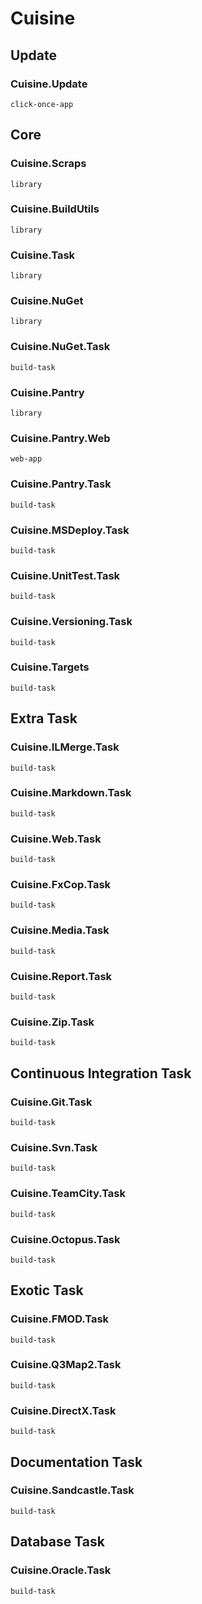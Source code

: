 # Cuisine

## Update

### Cuisine.Update

```click-once-app```

## Core

### Cuisine.Scraps

```library```

### Cuisine.BuildUtils

```library```

### Cuisine.Task

```library```

### Cuisine.NuGet

```library```

### Cuisine.NuGet.Task

```build-task```

### Cuisine.Pantry

```library```

### Cuisine.Pantry.Web

```web-app```

### Cuisine.Pantry.Task

```build-task```

### Cuisine.MSDeploy.Task

```build-task```

### Cuisine.UnitTest.Task

```build-task```

### Cuisine.Versioning.Task

```build-task```

### Cuisine.Targets

```build-task```

## Extra Task

### Cuisine.ILMerge.Task

```build-task```

### Cuisine.Markdown.Task

```build-task```

### Cuisine.Web.Task

```build-task```

### Cuisine.FxCop.Task

```build-task```

### Cuisine.Media.Task

```build-task```

### Cuisine.Report.Task

```build-task```

### Cuisine.Zip.Task

```build-task```

## Continuous Integration Task

### Cuisine.Git.Task

```build-task```

### Cuisine.Svn.Task

```build-task```

### Cuisine.TeamCity.Task

```build-task```

### Cuisine.Octopus.Task

```build-task```

## Exotic Task

### Cuisine.FMOD.Task

```build-task```

### Cuisine.Q3Map2.Task

```build-task```

### Cuisine.DirectX.Task

```build-task```

## Documentation Task

### Cuisine.Sandcastle.Task

```build-task```

## Database Task

### Cuisine.Oracle.Task

```build-task```

